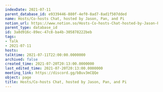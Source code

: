 ```yaml
---
indexDate: 2021-07-11
parent_database_id: e9339446-880f-4ef0-8ad7-8ad1f507dded
name: Hosts/Co-hosts Chat, hosted by Jason, Pan, and Pi
notion_url: https://www.notion.so/Hosts-Co-hosts-Chat-hosted-by-Jason-Pan-and-Pi-3a8d916c89ec47c8ba4b305878222beb
parent_type: database_id
id: 3a8d916c-89ec-47c8-ba4b-305878222beb
tags:
- Talk
- 2021-07-11
hosts: 
talktime: 2021-07-11T22:00:00.0000000
archived: false
created_time: 2021-07-20T20:13:00.0000000
last_edited_time: 2021-07-20T20:13:00.0000000
meeting_link: https://discord.gg/bBuv3mCQQe
object: page
title: Hosts/Co-hosts Chat, hosted by Jason, Pan, and Pi
---
```





